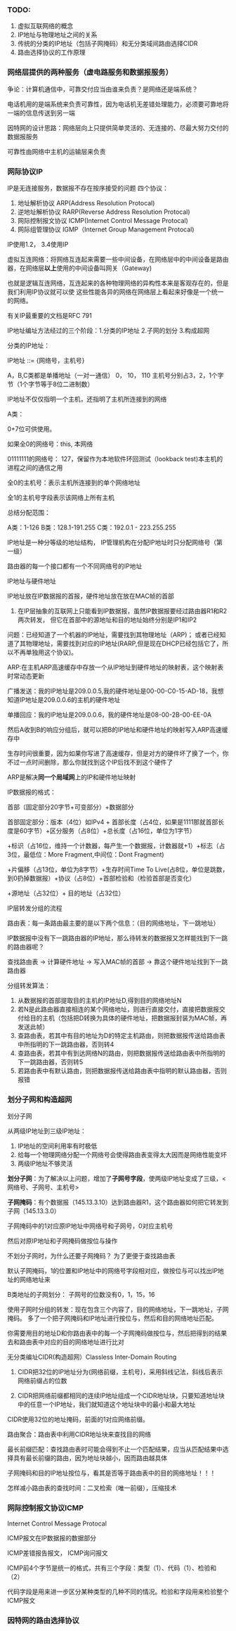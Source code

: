 ### TODO: 

1. 虚拟互联网络的概念
2. IP地址与物理地址之间的关系
3. 传统的分类的IP地址（包括子网掩码）和无分类域间路由选择CIDR
4. 路由选择协议的工作原理


### 网络层提供的两种服务（虚电路服务和数据报服务）

争论：计算机通信中，可靠交付应当由谁来负责？是网络还是端系统？

电话机用的是端系统来负责可靠性，因为电话机无差错处理能力，必须要可靠地将一端的信息传送到另一端

因特网的设计思路：网络层向上只提供简单灵活的、无连接的、尽最大努力交付的数据报服务

可靠性由网络中主机的运输层来负责

### 网际协议IP

IP是无连接服务，数据报不存在按序接受的问题
四个协议：

1. 地址解析协议  ARP(Address Resolution Protocal)
2. 逆地址解析协议  RARP(Reverse Address Resolution Protocal)
3. 网际控制报文协议 ICMP(Internet Control Message Protocal)
4. 网际组管理协议 IGMP（Internet Group Management Protocal)

IP使用1.2， 3.4使用IP

虚拟互连网络：将网络互连起来需要一些中间设备，在网络层中的中间设备是路由器，在网络层**以上**使用的中间设备叫网关（Gateway)

也就是逻辑互连网络，互连起来的各种物理网络的异构性本来是客观存在的，但是我们利用IP协议就可以使
这些性能各异的网络在网络层上看起来好像是一个统一的网络。

有关IP最重要的文档是RFC 791

IP地址编址方法经过的三个阶段：1.分类的IP地址 2.子网的划分 3.构成超网

分类的IP地址：

IP地址 ::= {网络号，主机号}

A，B,C类都是单播地址（一对一通信）  0，  10，   110  主机号分别占3，2，1个字节（1个字节等于8位二进制数）

IP地址不仅仅指明一个主机，还指明了主机所连接到的网络

A类：

  0+7位可供使用。

  如果全0的网络号：this, 本网络

  01111111的网络号： 127，保留作为本地软件环回测试（lookback test)本主机的进程之间的通信之用
  
  全0的主机号：表示主机所连接到的单个网络地址
  
  全1的主机号字段表示该网络上所有主机
  
总结分配范围：

A类：1-126   B类：128.1-191.255   C类：192.0.1 - 223.255.255

IP地址是一种分等级的地址结构， IP管理机构在分配IP地址时只分配网络号（第一级）

路由器的每一个接口都有一个不同网络号的IP地址

IP地址与硬件地址

IP地址放在IP数据报的首报，硬件地址放在放在MAC帧的首部

1. 在IP层抽象的互联网上只能看到IP数据报，虽然IP数据报要经过路由器R1和R2两次转发，
但它在首部中的源地址和目的地址始终分别是IP1和IP2

问题：已经知道了一个机器的IP地址，需要找到其物理地址（ARP)；
或者已经知道了其物理地址，需要找到对应的IP地址(RARP,但是现在DHCP已经包括它了，所以不再单独用这个协议)。

ARP:在主机ARP高速缓存中存放一个从IP地址到硬件地址的映射表，这个映射表时常动态更新

广播发送：我的IP地址是209.0.0.5,我的硬件地址是00-00-C0-15-AD-18，我想知道IP地址是209.0.0.6的主机的硬件地址

单播回应：我的IP地址是209.0.0.6，我的硬件地址是08-00-2B-00-EE-0A

然后A收到B的响应分组后，就可以把B的IP地址和硬件地址的映射写入ARP高速缓存中

生存时间很重要，因为如果你写进了高速缓存，但是对方的硬件坏了换了一个，你不过一点时间删除，那么你就找到这个IP后找不到这个硬件了

ARP是解决**同一个局域网**上的IP和硬件地址映射

IP数据报的格式：

首部（固定部分20字节+可变部分）+数据部分

首部固定部分：版本（4位）如IPv4 + 首部长度（占4位，如果是1111那就首部长度是60字节）+区分服务（占8位）+总长度（占16位，单位为1字节）

+标识（占16位，维持一个计数器，每产生一个数据报，计数器就+1）+标志（占3位，最低位：More Fragment,中间位：Dont Fragment)

+片偏移（占13位，单位为8字节）+生存时间Time To Live(占8位，单位是跳数，到0扔掉数据报）+协议（占8位）+首部检验和（检验首部是否变化）

+源地址（占32位）+ 目的地址（占32位）

IP层转发分组的流程

路由表：每一条路由最主要的是以下两个信息：（目的网络地址，下一跳地址）

IP数据报中没有下一跳路由器的IP地址，那么待转发的数据报又怎样能找到下一跳的路由器呢？

查找路由表 -> 计算硬件地址 -> 写入MAC帧的首部 -> 靠这个硬件地址找到下一跳路由器

分组转发算法： 

1. 从数据报的首部提取目的主机的IP地址D,得到目的网络地址N
2. 若N是此路由器直接相连的某个网络地址，则进行直接交付，直接把数据报交付给目的主机（包括把D转换为具体的硬件地址，把数据报封装为MAC帧，再发送此帧）
3. 查路由表，若其中有目的地址为D的特定主机路由，则把数据报传送给路由表中所指明的下一跳路由器，否则转4
4. 查路由表，若其中有到达网络N的路由，则把数据报传送给路由表中所指明的下一跳路由器，否则转5
5. 若路由表中有默认路由，则把数据报传送给路由表中指明的默认路由器，否则报错
 



### 划分子网和构造超网

划分子网

从两级IP地址到三级IP地址：

1. IP地址的空间利用率有时极低
2. 给每一个物理网络分配一个网络号会使得路由表变得太大因而是网络性能变坏
3. 两级IP地址不够灵活

**划分子网**：为了解决以上问题，增加了**子网号字段**，使两级IP地址变成了三级，<网络号、子网号、主机号>

**子网掩码**：有个数据报（145.13.3.10）达到路由器R1，这个路由器如何把它转发到子网（145.13.3.0）

子网掩码中的1对应原IP地址中网络号和子网号，0对应主机号
           
然后对原IP地址和子网掩码做按位与操作

不划分子网时，为什么还要子网掩码？ 为了更便于查找路由表

默认子网掩码，1的位置和IP地址中的网络号字段相对应，做按位与可以找出IP地址的网络地址来

B类地址的子网划分： 子网号的位数没有0，1，15，16

使用子网时分组的转发：现在包含三个内容了，目的网络地址，下一跳地址，子网掩码。
多了一个把子网掩码和IP地址进行按位与，然后和目的网络地址匹配。

你需要用目的地址D和你路由表中的每一个子网掩码做按位与，然后把得到的结果去和路由表中对应的目的网络地址进行比对

无分类编址CIDR(构造超网）Classless Inter-Domain Routing

1. CIDR把32位的IP地址分为{网络前缀，主机号}，采用斜线记法，斜线后表示网络前缀占的位数

2. CIDR把网络前缀都相同的连续IP地址组成一个CIDR地址块，只要知道地址块中的任意一个IP地址，我们就知道这个地址块中的最小和最大地址

CIDR使用32位的地址掩码，前面的1对应网络前缀。

路由聚合：路由表中利用CIDR地址块来查找目的网络

最长前缀匹配：查找路由表时可能会得到不止一个匹配结果，应当从匹配结果中选择具有最长前缀的路由，因为地址块越小，因而路由越具体

子网掩码和目的IP地址按位与，看其是否等于路由表中的目的网络地址！！！

怎样减小路由表的查找时间：二叉检索（唯一前缀），压缩技术
### 网际控制报文协议ICMP

Internet Control Message Protocal

ICMP报文在IP数据报的数据部分

ICMP差错报告报文， ICMP询问报文

ICMP前4个字节是统一的格式，共有三个字段：类型（1）、代码（1）、检验和（2）

代码字段是用来进一步区分某种类型的几种不同的情况。检验和字段用来检验整个ICMP报文

### 因特网的路由选择协议
